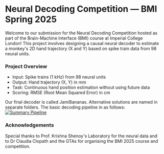 # Neural Decoding Competition — BMI Spring 2025

Welcome to our submission for the Neural Decoding Competition hosted as part of the Brain-Machine Interface (BMI) course at Imperial College London!
This project involves designing a causal neural decoder to estimate a monkey's 2D hand trajectory (X and Y) based on spike train data from 98 neural units.

### Project Overview
- Input: Spike trains (1 kHz) from 98 neural units
- Output: Hand trajectory (X, Y) in mm
- Task: Continuous hand position estimation without using future data
- Scoring: RMSE (Root Mean Squared Error) in cm

Our final decoder is called JamiBananas. Alternative solutions are named in separate folders. The basic decoding pipeline in as follows:
[![Summary Pipeline](BMI_Coursework_JamiBananas.mat/figures/pipline_flowchart/summary_pipeline_preview.png)](BMI_Coursework_JamiBananas.mat/figures/pipline_flowchart/summary_pipeline.pdf)

### Acknowledgements
Special thanks to Prof. Krishna Shenoy's Laboratory for the neural data and to Dr Claudia Clopath and the GTAs for organising the BMI 2025 course and competition.
